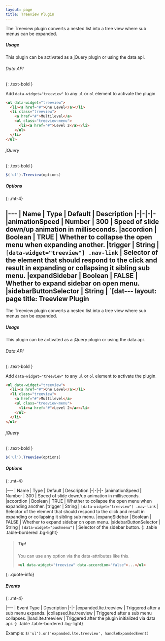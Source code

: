 ```yaml
---
layout: page
title: Treeview Plugin
---
```


The Treeview plugin converts a nested list into a tree view where sub menus can be expanded. 

##### Usage
This plugin can be activated as a jQuery plugin or using the data api. 

###### Data API
{: .text-bold }

Add `data-widget="treeview"` to any `ul` or `ol` element to activate the plugin. 

```html
<ul data-widget="treeview">
  <li><a href="#">One Level</a></li>
  <li class="treeview">
    <a href="#">Multilevel</a>
    <ul class="treeview-menu">
      <li><a href="#">Level 2</a></li>
    </ul>
  </li>
</ul>
```

###### jQuery
{: .text-bold }
```js
$('ul').Treeview(options)
```

##### Options
{: .mt-4}

|---
| Name | Type | Default | Description
|-|-|-|-
|animationSpeed | Number | 300 | Speed of slide down/up animation in milliseconds.
|accordion | Boolean | TRUE | Whether to collapse the open menu when expanding another.
|trigger | String | `[data-widget="treeview"] .nav-link` |  Selector of the element that should respond to the click and result in expanding or collapsing it sibling sub menu. 
|expandSidebar | Boolean | FALSE | Whether to expand sidebar on open menu.
|sidebarButtonSelector | String | `[dat---
layout: page
title: Treeview Plugin
---

The Treeview plugin converts a nested list into a tree view where sub menus can be expanded. 

##### Usage
This plugin can be activated as a jQuery plugin or using the data api. 

###### Data API
{: .text-bold }

Add `data-widget="treeview"` to any `ul` or `ol` element to activate the plugin. 

```html
<ul data-widget="treeview">
  <li><a href="#">One Level</a></li>
  <li class="treeview">
    <a href="#">Multilevel</a>
    <ul class="treeview-menu">
      <li><a href="#">Level 2</a></li>
    </ul>
  </li>
</ul>
```

###### jQuery
{: .text-bold }
```js
$('ul').Treeview(options)
```

##### Options
{: .mt-4}

|---
| Name | Type | Default | Description
|-|-|-|-
|animationSpeed | Number | 300 | Speed of slide down/up animation in milliseconds.
|accordion | Boolean | TRUE | Whether to collapse the open menu when expanding another.
|trigger | String | `[data-widget="treeview"] .nav-link` |  Selector of the element that should respond to the click and result in expanding or collapsing it sibling sub menu. 
|expandSidebar | Boolean | FALSE | Whether to expand sidebar on open menu.
|sidebarButtonSelector | String | `[data-widget="pushmenu"]` | Selector of the sidebar button.
{: .table .table-bordered .bg-light}

> ##### Tip!
> You can use any option via the data-attributes like this.
> ```html
> <ul data-widget="treeview" data-accordion="false">...</ul>
> ```
{: .quote-info}

##### Events
{: .mt-4}

|---
| Event Type | Description
|-|-
|expanded.lte.treeview | Triggered after a sub menu expands.
|collapsed.lte.treeview | Triggered after a sub menu collapses.
|load.lte.treeview | Triggered after the plugin initialized via data api.
{: .table .table-bordered .bg-light}

Example: `$('ul').on('expanded.lte.treeview', handleExpandedEvent)`

